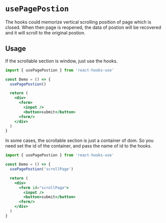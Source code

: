 # `usePagePostion`

The hooks could memorize vertical scrolling position of page which is closed. When then page is reopened, the data of postion will be recovered and it will scroll to the original postion.

## Usage

If the scrollable section is window, just use the hooks.

```jsx
import { usePagePostion } from 'react-hooks-use'

const Demo = () => {
  usePagePostion()

  return (
    <div>
      <form>
        <input />
        <button>submit</button>
      <form/>
    </div>
  )
}
```

In some cases, the scrollable section is just a container of dom. So you need set the id of the container, and pass the name of id to the hooks.

```jsx
import { usePagePostion } from 'react-hooks-use'

const Demo = () => {
  usePagePostion('scrollPage')

  return (
    <div>
      <form id="scrollPage">
        <input />
        <button>submit</button>
      <form/>
    </div>
  )
}
```
